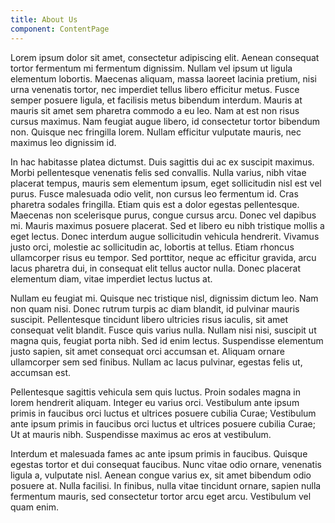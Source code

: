 ```yaml
---
title: About Us
component: ContentPage
---
```


Lorem ipsum dolor sit amet, consectetur adipiscing elit. Aenean consequat tortor
fermentum mi fermentum dignissim. Nullam vel ipsum ut ligula elementum lobortis.
Maecenas aliquam, massa laoreet lacinia pretium, nisi urna venenatis tortor, nec
imperdiet tellus libero efficitur metus. Fusce semper posuere ligula, et
facilisis metus bibendum interdum. Mauris at mauris sit amet sem pharetra
commodo a eu leo. Nam at est non risus cursus maximus. Nam feugiat augue libero,
id consectetur tortor bibendum non. Quisque nec fringilla lorem. Nullam
efficitur vulputate mauris, nec maximus leo dignissim id.

In hac habitasse platea dictumst. Duis sagittis dui ac ex suscipit maximus.
Morbi pellentesque venenatis felis sed convallis. Nulla varius, nibh vitae
placerat tempus, mauris sem elementum ipsum, eget sollicitudin nisl est vel
purus. Fusce malesuada odio velit, non cursus leo fermentum id. Cras pharetra
sodales fringilla. Etiam quis est a dolor egestas pellentesque. Maecenas non
scelerisque purus, congue cursus arcu. Donec vel dapibus mi. Mauris maximus
posuere placerat. Sed et libero eu nibh tristique mollis a eget lectus. Donec
interdum augue sollicitudin vehicula hendrerit. Vivamus justo orci, molestie ac
sollicitudin ac, lobortis at tellus. Etiam rhoncus ullamcorper risus eu tempor.
Sed porttitor, neque ac efficitur gravida, arcu lacus pharetra dui, in consequat
elit tellus auctor nulla. Donec placerat elementum diam, vitae imperdiet lectus
luctus at.

Nullam eu feugiat mi. Quisque nec tristique nisl, dignissim dictum leo. Nam non
quam nisi. Donec rutrum turpis ac diam blandit, id pulvinar mauris suscipit.
Pellentesque tincidunt libero ultricies risus iaculis, sit amet consequat velit
blandit. Fusce quis varius nulla. Nullam nisi nisi, suscipit ut magna quis,
feugiat porta nibh. Sed id enim lectus. Suspendisse elementum justo sapien, sit
amet consequat orci accumsan et. Aliquam ornare ullamcorper sem sed finibus.
Nullam ac lacus pulvinar, egestas felis ut, accumsan est.

Pellentesque sagittis vehicula sem quis luctus. Proin sodales magna in lorem
hendrerit aliquam. Integer eu varius orci. Vestibulum ante ipsum primis in
faucibus orci luctus et ultrices posuere cubilia Curae; Vestibulum ante ipsum
primis in faucibus orci luctus et ultrices posuere cubilia Curae; Ut at mauris
nibh. Suspendisse maximus ac eros at vestibulum.

Interdum et malesuada fames ac ante ipsum primis in faucibus. Quisque egestas
tortor et dui consequat faucibus. Nunc vitae odio ornare, venenatis ligula a,
vulputate nisl. Aenean congue varius ex, sit amet bibendum odio posuere at.
Nulla facilisi. In finibus, nulla vitae tincidunt ornare, sapien nulla fermentum
mauris, sed consectetur tortor arcu eget arcu. Vestibulum vel quam enim.
